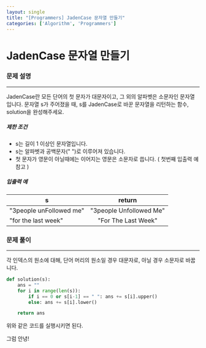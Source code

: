 ```yaml
---
layout: single
title: "[Programmers] JadenCase 문자열 만들기"
categories: ['Algorithm', 'Programmers']
---
```


# JadenCase 문자열 만들기

### 문제 설명

---

JadenCase란 모든 단어의 첫 문자가 대문자이고, 그 외의 알파벳은 소문자인 문자열입니다. 문자열 s가 주어졌을 때, s를 JadenCase로 바꾼 문자열을 리턴하는 함수, solution을 완성해주세요.

##### 제한 조건

- s는 길이 1 이상인 문자열입니다.
- s는 알파벳과 공백문자(" ")로 이루어져 있습니다.
- 첫 문자가 영문이 아닐때에는 이어지는 영문은 소문자로 씁니다. ( 첫번째 입출력 예 참고 )

##### 입출력 예

| s                       |         return          |
| ----------------------- | :---------------------: |
| "3people unFollowed me" | "3people Unfollowed Me" |
| "for the last week"     |   "For The Last Week"   |



### 문제 풀이

---

각 인덱스의 원소에 대해, 단어 머리의 원소일 경우 대문자로, 아닐 경우 소문자로 바꿉니다. 

```python
def solution(s):
    ans = ""
    for i in range(len(s)):
        if i == 0 or s[i-1] == " ": ans += s[i].upper()
        else: ans += s[i].lower()

    return ans
```

위와 같은 코드를 실행시키면 된다. 



그럼 안녕!
